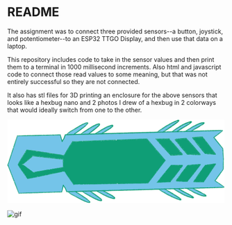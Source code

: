 # README

The assignment was to connect three provided sensors--a button, joystick, and potentiometer--to an ESP32 TTGO Display, and then use that data on a laptop.

This repository includes code to take in the sensor values and then print them to a terminal in 1000 millisecond increments. Also html and javascript code to connect those read values to some meaning, but that was not entirely successful so they are not connected.

It also has stl files for 3D printing an enclosure for the above sensors that looks like a hexbug nano and 2 photos I drew of a hexbug in 2 colorways that would ideally switch from one to the other.

<img src= "https://github.com/miiklee/creative-embedded-systems-mod2/blob/main/croix_green.png" style= "width: 500px">


![gif](https://github.com/miiklee/miiklee.github.io/blob/main/_posts/croix.gif)

<!---
I'm adding a comment to test something
-->
